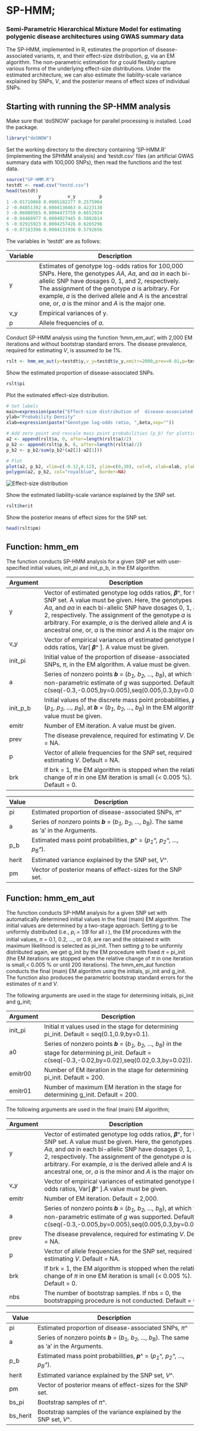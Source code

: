 # SP-HMM;
### Semi-Parametric Hierarchical Mixture Model for estimating polygenic disease architectures using GWAS summary data

The SP-HMM, implemented in R, estimates the proportion of disease-associated variants, <i>&pi;</i>, and their effect-size distribution, <i>g</i>, via an EM algorithm. The non-parametric estimation for <i>g</i> could flexibly capture various forms of the underlying effect-size distributions. Under the estimated architecture, we can also estimate the liability-scale variance explained by SNPs, <i>V</i>, and the posterior means of effect sizes of individual SNPs.

## Starting with running the SP-HMM analysis

Make sure that ‘doSNOW’ package for parallel processing is installed.
Load the package.

```R
library("doSNOW")
```

Set the working directory to the directory containing ‘SP-HMM.R’ (implementing the SPHMM analysis) and ‘testdt.csv’ files (an artificial GWAS summary data with 100,000 SNPs), then read the functions and the test data.

```R
source("SP-HMM.R")
testdt <- read.csv("testd.csv")
head(testdt)
            y          v_y         p
1 -0.01710068 0.0005182277 0.2575904
2 -0.04851392 0.0004130463 0.4223130
3 -0.06080565 0.0004473759 0.6652924
4 -0.04468977 0.0004027445 0.5082014
5 -0.02915923 0.0004257426 0.6265296
6 -0.07183396 0.0004131936 0.5792656
```

The variables in 'testdt' are as follows:

Variable |Description
--------|-------------------------------------------------------------------------------------------------
y       |Estimates of genotype log-odds ratios for 100,000 SNPs. Here, the genotypes <i>AA</i>, <i>Aa</i>, and <i>aa</i> in each bi-allelic SNP have dosages 0, 1, and 2, respectively. The assignment of the genotype <i>a</i> is arbitrary. For example, <i>a</i> is the derived allele and <i>A</i> is the ancestral one, or, <i>a</i> is the minor and <i>A</i> is the major one.
v\_y    |Empirical variances of y.
p |Allele frequencies of <i>a</i>.




Conduct SP-HMM analysis using the function ‘hmm_em_aut’, with 2,000 EM iterations and without bootstrap standard errors. The disease prevalence, required for estimating <i>V</i>, is assumed to be 1%.

```R
rslt <- hmm_em_aut(y=testdt$y,v_y=testdt$v_y,emitr=2000,prev=0.01,p=testdt$p,nbs=0)
```

Show the estimated proportion of disease-associated SNPs.

```R
rslt$pi
```

Plot the estimated effect-size distribution.
```R
# Set labels
main=expression(paste("Effect-size distribution of  disease-associated SNPs, ", italic(g), sep=""))
ylab="Probability Density"
xlab=expression(paste("Genotype log-odds ratio, ",beta,sep=""))

# Add zero point and rescale mass point probabilities (p_b) for plotting "probability density"
a2 <- append(rslt$a, 0, after=length(rslt$a)/2)
p_b2 <- append(rslt$p_b, 0, after=length(rslt$a)/2)
p_b2 <- p_b2/sum(p_b2*(a2[2]-a2[1]))

# Plot
plot(a2, p_b2, xlim=c(-0.12,0.12), ylim=c(0,30), col=0, xlab=xlab, ylab=ylab, main=main);
polygon(a2, p_b2, col="royalblue", border=NA)
```
<!--
![Effect-size distribution](./Effect-size distribution.png)
-->
![Effect-size distribution](https://github.com/jonishino/SP-HMM/blob/master/Effect-size%20distribution.png)

Show the estimated liability-scale variance explained by the SNP set.

```R
rslt$herit
```

Show the posterior means of effect sizes for the SNP set.
```R
head(rslt$pm)
```



## Function: hmm_em
The function conducts SP-HMM analysis for a given SNP set with user-specified initial values, init_pi and init_p_b, in the EM algorithm.

Argument |Description
--------|-------------------------------------------------------------------------------------------------
y       |Vector of estimated genotype log odds ratios, <b><i>&beta;</i></b>^, for the SNP set. A value must be given. Here, the genotypes <i>AA</i>, <i>Aa</i>, and <i>aa</i> in each bi-allelic SNP have dosages 0, 1, and 2, respectively. The assignment of the genotype <i>a</i> is arbitrary. For example, <i>a</i> is the derived allele and <i>A</i> is the ancestral one, or, <i>a</i> is the minor and <i>A</i> is the major one.
v\_y    |Vector of empirical variances of estimated genotype log odds ratios, Var[ <b><i>&beta;</i></b>^ ]. A value must be given.
init_pi |Initial value of the proportion of disease-associated SNPs, <i>&pi;</i>, in the EM algorithm. A value must be given.
a       |Series of nonzero points <i><b>b</b></i> = (<i>b<sub>1</sub>, b<sub>2</sub>, ..., b<sub>B</sub></i>), at which the non-parametric estimate of <i>g</i> was supported. Default = c(seq(-0.3,-0.005,by=0.005),seq(0.005,0.3,by=0.005)).
init_p_b|Initial values of the discrete mass point probabilities, <i><b>p</b></i> = (<i>p<sub>1</sub>, p<sub>2</sub>, ..., p<sub>B</sub></i>), at <i><b>b</b></i> = (<i>b<sub>1</sub>, b<sub>2</sub>, ..., b<sub>B</sub></i>) in the EM algorithm. A value must be given.
emitr|Number of EM iteration. A value must be given.
prev|The disease prevalence, required for estimating <i>V</i>. Default = NA.
p|Vector of allele frequencies for the SNP set, required for estimating <i>V</i>. Default = NA.
brk|If brk = 1, the EM algorithm is stopped when the relative change of <i>&pi;</i> in one EM iteration is small (< 0.005 %). Default = 0.


Value|Description
------|----------------------------------------------------------------------------------------------------
pi    |Estimated proportion of disease-associated SNPs, <i>&pi;</i>^
a     |Series of nonzero points <i><b>b</b></i> = (<i>b<sub>1</sub>, b<sub>2</sub>, ..., b<sub>B</sub></i>). The same as ‘a’ in the Arguments.
p_b   |Estimated mass point probabilities, <i><b>p</b></i>^ = (<i>p<sub>1</sub>^, p<sub>2</sub>^, ..., p<sub>B</sub>^</i>).
herit |Estimated variance explained by the SNP set, <i>V</i>^.
pm    |Vector of posterior means of effect-sizes for the SNP set.

## Function: hmm_em_aut
The function conducts SP-HMM analysis for a given SNP set with automatically determined initial values in the final (main) EM algorithm. The initial values are determined by a two-stage approach. Setting <i>g</i> to be uniformly distributed (i.e., <i>p<sub>i</sub> = 1/B </i> for all <i>i</i> ), the EM procedures with the initial values, <i>&pi;</i> = 0.1, 0.2, ..., or 0.9, are ran and the obtained <i>&pi;</i> with maximum likelihood is selected as pi_init. Then setting <i>g</i> to be uniformly distributed again, we get g_init by the EM procedure with fixed <i>&pi;</i> = pi_init (the EM iterations are stopped when the relative change of <i>&pi;</i> in one iteration is small,< 0.005 % or until 200 iterations). The hmm_em_aut function conducts the final (main) EM algorithm using the initials, pi_init and g_init. The function also produces the parametric bootstrap standard errors for the estimates of <i>&pi;</i> and <i>V</i>.

The following arguments are used in the stage for determining initials, pi_init and g_init;

Argument |Description
--------|-------------------------------------------------------------------------------------------------
init_pi |Initial <i>&pi;</i> values used in the stage for determining pi_init. Default = seq(0.1,0.9,by=0.1).
a0      |Series of nonzero points <i><b>b</b></i> = (<i>b<sub>1</sub>, b<sub>2</sub>, ..., b<sub>B</sub></i>) in the stage for determining pi_init. Default = c(seq(-0.3,-0.02,by=0.02),seq(0.02,0.3,by=0.02)).
emitr00 |Number of EM iteration in the stage for determining pi_init. Default = 200.
emitr01 |Number of maximum EM iteration in the stage for determining g_init. Default = 200.

The following arguments are used in the final (main) EM algorithm;

Argument |Description
--------|-------------------------------------------------------------------------------------------------
y       |Vector of estimated genotype log odds ratios, <b><i>&beta;</i></b>^, for the SNP set. A value must be given. Here, the genotypes <i>AA</i>, <i>Aa</i>, and <i>aa</i> in each bi-allelic SNP have dosages 0, 1, and 2, respectively. The assignment of the genotype <i>a</i> is arbitrary. For example, <i>a</i> is the derived allele and <i>A</i> is the ancestral one, or, <i>a</i> is the minor and <i>A</i> is the major one.
v_y     |Vector of empirical variances of estimated genotype log odds ratios, Var[ <b><i>&beta;</i></b>^ ].A value must be given.
emitr   |Number of EM iteration. Default = 2,000.
a       |Series of nonzero points <i><b>b</b></i> = (<i>b<sub>1</sub>, b<sub>2</sub>, ..., b<sub>B</sub></i>), at which the non-parametric estimate of <i>g</i> was supported. Default = c(seq(-0.3,-0.005,by=0.005),seq(0.005,0.3,by=0.005)).
prev    |The disease prevalence, required for estimating <i>V</i>. Default = NA.
p       |Vector of allele frequencies for the SNP set, required for estimating <i>V</i>. Default = NA.    
brk|If brk = 1, the EM algorithm is stopped when the relative change of <i>&pi;</i> in one EM iteration is small (< 0.005 %). Default = 0.
nbs     |The number of bootstrap samples. If nbs = 0, the bootstrapping procedure is not conducted. Default = 0.




Value|Description
------|----------------------------------------------------------------------------------------------------
pi    |Estimated proportion of disease-associated SNPs, <i>&pi;</i>^
a     |Series of nonzero points <i><b>b</b></i> = (<i>b<sub>1</sub>, b<sub>2</sub>, ..., b<sub>B</sub></i>). The same as ‘a’ in the Arguments.
p_b   |Estimated mass point probabilities, <i><b>p</b></i>^ = (<i>p<sub>1</sub>^, p<sub>2</sub>^, ..., p<sub>B</sub>^</i>).
herit |Estimated variance explained by the SNP set, <i>V</i>^.
pm    |Vector of posterior means of effect-sizes for the SNP set.
bs_pi |Bootstrap samples of <i>&pi;</i>^.
bs_herit|Bootstrap samples of the variance explained by the SNP set, <i>V</i>^.
